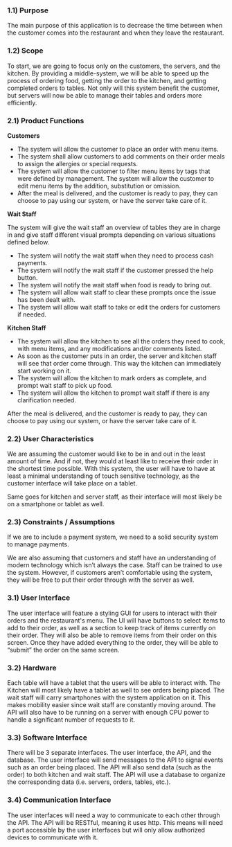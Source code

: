 ### 1.1) Purpose
The main purpose of this application is to decrease the time between when 
the customer comes into the restaurant and when they leave the restaurant.

### 1.2) Scope
To start, we are going to focus only on the customers, the servers, and the kitchen. By providing a middle-system, we will be able to speed up the 
process of ordering food, getting the order to the kitchen, and getting completed orders to tables. Not only will this system benefit the customer, 
but servers will now be able to manage their tables and orders more efficiently.

### 2.1) Product Functions
**Customers**
- The system will allow the customer to place an order with menu items.
- The system shall allow customers to add comments on their order meals to assign the allergies or special requests. 
- The system will allow the customer to filter menu items by tags that were defined by management. The system will allow
the customer to edit menu items by the addition, substitution or omission.
- After the meal is delivered, and the customer is ready to pay, they can choose to pay using our system, or have the server take care of it.

**Wait Staff**

The system will give the wait staff an overview of tables they are in charge in and give staff different visual prompts depending on various situations defined below.
- The system will notify the wait staff when they need to process cash payments.
- The system will notify the wait staff if the customer pressed the help button.
- The system will notify the wait staff when food is ready to bring out.
- The system will allow wait staff to clear these prompts once the issue has been dealt with.
- The system will allow wait staff to take or edit the orders for customers if needed.

**Kitchen Staff**
- The system will allow the kitchen to see all the orders they need to cook, with menu items, and any modifications and/or comments listed.
- As soon as the customer puts in an order, the server and kitchen staff will see that order come through. This way the kitchen can immediately start working on it.
- The system will allow the kitchen to mark orders as complete, and prompt wait staff to pick up food.
- The system will allow the kitchen to prompt wait staff if there is any clarification needed.

After the meal is delivered, and the customer is ready to pay, they can choose to pay using our system, or have the server take care of it.

### 2.2) User Characteristics
We are assuming the customer would like to be in and out in the least amount of time. And if not, they would at least like to receive their
order in the shortest time possible. With this system, the user will have to have at least a minimal understanding of touch sensitive technology, 
as the customer interface will take place on a tablet.

Same goes for kitchen and server staff, as their interface will most likely be on a smartphone or tablet as well.

### 2.3) Constraints / Assumptions
If we are to include a payment system, we need to a solid security system to manage payments.

We are also assuming that customers and staff have an understanding of modern technology which isn’t always the case. 
Staff can be trained to use the system. However, if customers aren’t comfortable using the system, they will be free to put their order through with the server as well.

### 3.1) User Interface
The user interface will feature a styling GUI for users to interact with their orders and the restaurant's menu. 
The UI will have buttons to select items to add to their order, as well as a section to keep track of items currently on their order. 
They will also be able to remove items from their order on this screen. Once they have added everything to the order, 
they will be able to “submit” the order on the same screen.

### 3.2) Hardware
Each table will have a tablet that the users will be able to interact with. The Kitchen will most likely have a tablet as well 
to see orders being placed. The wait staff will carry smartphones with the system application on it. This makes mobility easier 
since wait staff are constantly moving around. The API will also have to be running on a server with enough CPU power to handle a significant number of requests to it.

### 3.3) Software Interface
There will be 3 separate interfaces. The user interface, the API, and the database. 
The user interface will send messages to the API to signal events such as an order being placed. 
The API will also send data (such as the order) to both kitchen and wait staff. The API will use a database to 
organize the corresponding data (i.e. servers, orders, tables, etc.).

### 3.4) Communication Interface
The user interfaces will need a way to communicate to each other through the API. The API will be RESTful, 
meaning it uses http. This means will need a port accessible by the user interfaces but will only allow authorized devices to communicate with it.